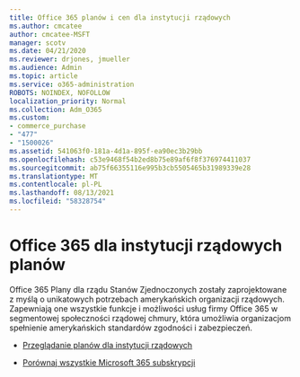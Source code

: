 ```yaml
---
title: Office 365 planów i cen dla instytucji rządowych
ms.author: cmcatee
author: cmcatee-MSFT
manager: scotv
ms.date: 04/21/2020
ms.reviewer: drjones, jmueller
ms.audience: Admin
ms.topic: article
ms.service: o365-administration
ROBOTS: NOINDEX, NOFOLLOW
localization_priority: Normal
ms.collection: Adm_O365
ms.custom:
- commerce_purchase
- "477"
- "1500026"
ms.assetid: 541063f0-181a-4d1a-895f-ea90ec3b29bb
ms.openlocfilehash: c53e9468f54b2ed8b75e89af6f8f376974411037
ms.sourcegitcommit: ab75f66355116e995b3cb5505465b31989339e28
ms.translationtype: MT
ms.contentlocale: pl-PL
ms.lasthandoff: 08/13/2021
ms.locfileid: "58328754"
---
```

# <a name="office-365-government-plans"></a>Office 365 dla instytucji rządowych planów

Office 365 Plany dla rządu Stanów Zjednoczonych zostały zaprojektowane z myślą o unikatowych potrzebach amerykańskich organizacji rządowych. Zapewniają one wszystkie funkcje i możliwości usług firmy Office 365 w segmentowej społeczności rządowej chmury, która umożliwia organizacjom spełnienie amerykańskich standardów zgodności i zabezpieczeń.
  
- [Przeglądanie planów dla instytucji rządowych](https://products.office.com/government/compare-office-365-government-plans)

- [Porównaj wszystkie Microsoft 365 subskrypcji](https://products.office.com/business/compare-more-office-365-for-business-plans)